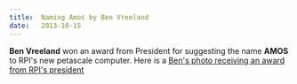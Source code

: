 ```yaml
---
title:  Naming Amos by Ben Vreeland
date:   2013-10-15
---
```


**Ben Vreeland** won an award from President for suggesting the name **AMOS** to RPI's new petascale computer.
Here is a [Ben's photo receiving an award from RPI's president](http://wamc.org/term/amos)
  